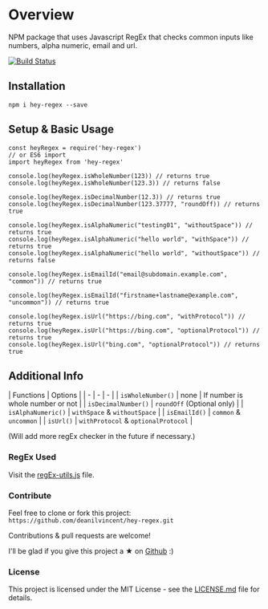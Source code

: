 # Overview

NPM package that uses Javascript RegEx that checks common inputs like numbers, alpha numeric, email and url. 

[![Build Status](https://dev.azure.com/dv-github-repos/hey-regex/_apis/build/status/deanilvincent.hey-regex?branchName=master)](https://dev.azure.com/dv-github-repos/hey-regex/_build/latest?definitionId=5&branchName=master)

## Installation

`npm i hey-regex --save`

## Setup & Basic Usage
```
const heyRegex = require('hey-regex')
// or ES6 import
import heyRegex from 'hey-regex'

console.log(heyRegex.isWholeNumber(123)) // returns true
console.log(heyRegex.isWholeNumber(123.3)) // returns false

console.log(heyRegex.isDecimalNumber(12.3)) // returns true
console.log(heyRegex.isDecimalNumber(123.37777, "roundOff)) // returns true

console.log(heyRegex.isAlphaNumeric("testing01", "withoutSpace")) // returns true
console.log(heyRegex.isAlphaNumeric("hello world", "withSpace")) // returns true
console.log(heyRegex.isAlphaNumeric("hello world", "withoutSpace")) // returns false

console.log(heyRegex.isEmailId("email@subdomain.example.com", "common")) // returns true

console.log(heyRegex.isEmailId("firstname+lastname@example.com", "uncommon")) // returns true

console.log(heyRegex.isUrl("https://bing.com", "withProtocol")) // returns true
console.log(heyRegex.isUrl("https://bing.com", "optionalProtocol")) // returns true
console.log(heyRegex.isUrl("bing.com", "optionalProtocol")) // returns true
```

## Additional Info

| Functions | Options | 
| - | - | - |
| `isWholeNumber()` | none | If number is whole number or not |
| `isDecimalNumber()` | `roundOff` (Optional only) | 
| `isAlphaNumeric()` | `withSpace` & `withoutSpace` |
| `isEmailId()` | `common` & `uncommon` |
| `isUrl()` | `withProtocol` & `optionalProtocol`  |

(Will add more regEx checker in the future if necessary.)

### RegEx Used

Visit the [regEx-utils.js](./regEx-utils.js) file.

### Contribute

Feel free to clone or fork this project:  `https://github.com/deanilvincent/hey-regex.git`

Contributions & pull requests are welcome!

I'll be glad if you give this project a ★ on [Github](https://github.com/deanilvincent/hey-regex) :)

### License
This project is licensed under the MIT License - see the [LICENSE.md](https://github.com/deanilvincent/hey-regex/blob/master/LICENSE.md/) file for details.